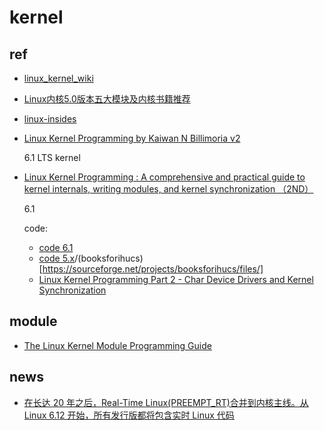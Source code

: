 # kernel
## ref
- [linux_kernel_wiki](https://github.com/0voice/linux_kernel_wiki)
- [Linux内核5.0版本五大模块及内核书籍推荐](https://github.com/0voice/linux_kernel_wiki)
- [linux-insides](https://0xax.gitbooks.io/linux-insides/content/index.html)
- [Linux Kernel Programming by Kaiwan N Billimoria v2](https://www.amazon.com/Linux-Kernel-Programming-practical-synchronization-ebook/dp/B0BD8S1F8B)

	6.1 LTS kernel
- [Linux Kernel Programming : A comprehensive and practical guide to kernel internals, writing modules, and kernel synchronization （2ND）](https://www.kinokuniya.co.jp/f/dsg-02-9781803232225)

	6.1

	code:
	- [code 6.1](https://github.com/PacktPublishing/Linux-Kernel-Programming_2E)
	- [code 5.x](https://github.com/PacktPublishing/Linux-Kernel-Programming)/(booksforihucs)[https://sourceforge.net/projects/booksforihucs/files/]
	- [Linux Kernel Programming Part 2 - Char Device Drivers and Kernel Synchronization](https://github.com/PacktPublishing/Linux-Kernel-Programming-Part-2)

## module
- [The Linux Kernel Module Programming Guide](https://github.com/sysprog21/lkmpg)

## news
- [在长达 20 年之后，Real-Time Linux(PREEMPT_RT)合并到内核主线。从 Linux 6.12 开始，所有发行版都将包含实时 Linux 代码](https://www.oschina.net/news/312719/real-time-linux-merged-into-kernel-mainline)